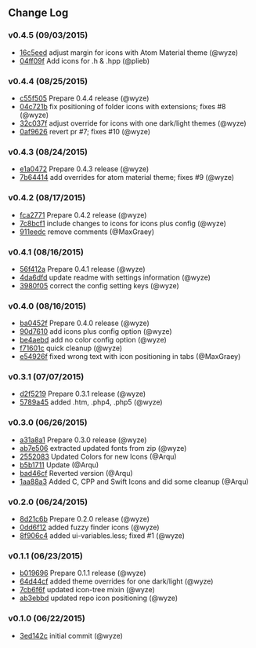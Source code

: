 ## Change Log

### v0.4.5 (09/03/2015)
- [16c5eed](https://github.com/wyze/seti-icons/commit/16c5eedd3691c27f07f056b00afba72d755c4261) adjust margin for icons with Atom Material theme (@wyze)
- [04ff09f](https://github.com/wyze/seti-icons/commit/04ff09fc70ab563910b7cdaedc68e4c72da98e9b) Add icons for .h & .hpp (@plieb)

### v0.4.4 (08/25/2015)
- [c55f505](https://github.com/wyze/seti-icons/commit/c55f5058c4909d0058bb56a0c5d50e1fb5d78b87) Prepare 0.4.4 release (@wyze)
- [04c721b](https://github.com/wyze/seti-icons/commit/04c721ba8955d40d42eb490c14ec90a3ef2ce786) fix positioning of folder icons with extensions; fixes #8 (@wyze)
- [32c037f](https://github.com/wyze/seti-icons/commit/32c037fa94df3abf9af5f02514136f1690dc4bfe) adjust override for icons with one dark/light themes (@wyze)
- [0af9626](https://github.com/wyze/seti-icons/commit/0af96267e9c1ad8112fefbef2af67460d1c159f5) revert pr #7; fixes #10 (@wyze)

### v0.4.3 (08/24/2015)
- [e1a0472](https://github.com/wyze/seti-icons/commit/e1a047210a92ded412dc06eeb3be6b5b5c0d9933) Prepare 0.4.3 release (@wyze)
- [7b64414](https://github.com/wyze/seti-icons/commit/7b64414d42431fe132515ef000d9950c2aec6714) add overrides for atom material theme; fixes #9 (@wyze)

### v0.4.2 (08/17/2015)
- [fca2771](https://github.com/wyze/seti-icons/commit/fca2771196ccda41619d045aac5d2b0ea165cc5c) Prepare 0.4.2 release (@wyze)
- [7c8bcf1](https://github.com/wyze/seti-icons/commit/7c8bcf1dcf79b837887b274594a9b3b24488980c) include changes to icons for icons plus config (@wyze)
- [911eedc](https://github.com/wyze/seti-icons/commit/911eedca717e9885d62a9eb594483c0a5c44891c) remove comments (@MaxGraey)

### v0.4.1 (08/16/2015)
- [56f412a](https://github.com/wyze/seti-icons/commit/56f412a9d59037780391dd309b27d21fb156a169) Prepare 0.4.1 release (@wyze)
- [4da6dfd](https://github.com/wyze/seti-icons/commit/4da6dfd885bf8d9c747737a43a9fc1f4fb306708) update readme with settings information (@wyze)
- [3980f05](https://github.com/wyze/seti-icons/commit/3980f05fb56a3093a201bc9548e34a5f68e9edd2) correct the config setting keys (@wyze)

### v0.4.0 (08/16/2015)
- [ba0452f](https://github.com/wyze/seti-icons/commit/ba0452f06eb1ead26ba4de48e2ca9039a7e76ec1) Prepare 0.4.0 release (@wyze)
- [90d7610](https://github.com/wyze/seti-icons/commit/90d76101c688e648d2daf69940907fbbf17b7005) add icons plus config option (@wyze)
- [be4aebd](https://github.com/wyze/seti-icons/commit/be4aebd7490ac2ab1668cc4feea7a514b957fde9) add no color config option (@wyze)
- [f71601c](https://github.com/wyze/seti-icons/commit/f71601c97887f2da4906d864282ca41be789996c) quick cleanup (@wyze)
- [e54926f](https://github.com/wyze/seti-icons/commit/e54926fa9ce9bce9fbfd623efc9b4fe8d1413a46) fixed wrong text with icon positioning in tabs (@MaxGraey)

### v0.3.1 (07/07/2015)
- [d2f5219](https://github.com/wyze/seti-icons/commit/d2f521965683c0bbf6dde2219cbbaac1bb06f5cc) Prepare 0.3.1 release (@wyze)
- [5789a45](https://github.com/wyze/seti-icons/commit/5789a45a798c293344a851430ccc8b1ea0e64074) added .htm, .php4, .php5 (@wyze)

### v0.3.0 (06/26/2015)
- [a31a8a1](https://github.com/wyze/seti-icons/commit/a31a8a1cc2ac25561d9ecd6a95e20be8e50b618c) Prepare 0.3.0 release (@wyze)
- [ab7e506](https://github.com/wyze/seti-icons/commit/ab7e506fae3c31801810a52be4e46e7f047888a9) extracted updated fonts from zip (@wyze)
- [2552083](https://github.com/wyze/seti-icons/commit/2552083bdca375dddd85d3b4f37c6c479fb5a574) Updated Colors for new Icons (@Arqu)
- [b5b1711](https://github.com/wyze/seti-icons/commit/b5b17115c7e39428a4da2ecc42260887dc03d9b6) Update (@Arqu)
- [bad46cf](https://github.com/wyze/seti-icons/commit/bad46cf787d89a8cc1670135ac05eca2b828a123) Reverted version (@Arqu)
- [1aa88a3](https://github.com/wyze/seti-icons/commit/1aa88a3f745e1f549af34d675aec92ddff7162ac) Added C, CPP and Swift Icons and did some cleanup (@Arqu)

### v0.2.0 (06/24/2015)
- [8d21c6b](https://github.com/wyze/seti-icons/commit/8d21c6bf02cd48200b4b4d08f653b144d3a98ccc) Prepare 0.2.0 release (@wyze)
- [0dd6f12](https://github.com/wyze/seti-icons/commit/0dd6f123b254fd14720f9b5e56825cd41b1f6e38) added fuzzy finder icons (@wyze)
- [8f906c4](https://github.com/wyze/seti-icons/commit/8f906c414a1757c344839264e130bd42abea07f0) added ui-variables.less; fixed #1 (@wyze)

### v0.1.1 (06/23/2015)
- [b019696](https://github.com/wyze/seti-icons/commit/b0196967ba65005191f4b72e8eeabbf49c6faded) Prepare 0.1.1 release (@wyze)
- [64d44cf](https://github.com/wyze/seti-icons/commit/64d44cfc740e5696cc06c1fb66a5d5b8f2bc9f7b) added theme overrides for one dark/light (@wyze)
- [7cb6f6f](https://github.com/wyze/seti-icons/commit/7cb6f6f9fa74f7c313c47fee8bb2f70649d0e992) updated icon-tree mixin (@wyze)
- [ab3ebbd](https://github.com/wyze/seti-icons/commit/ab3ebbd8faf9bbd65ac60767d5ad5213ec61f029) updated repo icon positioning (@wyze)

### v0.1.0 (06/22/2015)
- [3ed142c](https://github.com/wyze/seti-icons/commit/3ed142c5f71f9e7806a933d6e940316f5a2f47e7) initial commit (@wyze)
